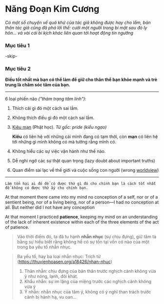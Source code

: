 # Năng Đoạn Kim Cương

*Có một số chuyện về quá khứ của tác giả không được hay cho lắm, bản thân tác giả cũng đã phá lời thề: cưới một người trong bí mật sau đó ly hôn... và vài cái bi kịch khác liên quan tới hoạt động tín ngưỡng*

### Mục tiêu 1
-skip-

### Mục tiêu 2

**Điều tốt nhất mà bạn có thể làm để giữ cho thân thể bạn khỏe mạnh và trẻ trung là chăm sóc tâm của bạn.**

---
6 loại phiền não *("thảm trạng tâm linh")*:

1. Thích cái gì đó một cách sai lầm.
2. Không thích điều gì đó một cách sai lầm.
3. [Kiêu mạn](https://thuvienhoasen.org/a7001/chuong-4-kieu-man-la-gi) (Phật học). *Từ gốc: pride (kiểu ngạo)* 
   
   **Kiêu** có liên hệ với những cái mình đang có tạm thời, còn **mạn** có liên hệ tới những gì mình không có mà tưởng rằng mình có.
4. Không hiểu các sự việc vận hành như thế nào.
5. Dễ nghi ngờ các sự thật quan trọng (lazy doubt about important truths)
6. Quan điểm sai lạc về thế giới và cuộc sống con người (wrong [worldview](http://definr.com/world%20view))
---
`Làm tổn hại ai đó để có được thứ gì đó cho chính bạn là cách tốt nhất để không có được thứ ấy cho chính bạn.`

At that moment there came into my mind no conception of a self, nor or of a sentient being, nor of a living being, nor of a person—I had no conception at all. But neither did I not have any conception

At that moment I practiced **patience**, keeping my mind on an understanding of the lack of inherent existence within each of the three elements of the act of patience.

> Vào thời điểm đó, ta đã tu hạnh **nhẫn nhục** (sự chịu đựng), giữ tâm ta bằng sự hiểu biết rằng không hề có sự tồn tại vốn có nào của một trong ba yếu tố nhẫn nhục.

> Ba yếu tố, hay ba loại nhẫn nhục: Trích từ (https://thuvienhoasen.org/a18426/nhan-nhuc)
> 1. Thân nhẫn: chịu đựng của bản thân trước nghịch cảnh không vừa ý như nóng, lạnh, đói khát.
> 2. Khẩu nhẫn: sự im lặng của miệng trước các nghịch cảnh không vừa ý
> 3. Ý nhẫn: nhẫn nhục của tâm ý, không có ý nghĩ than trách trước cảnh bị hành hạ, vu oan...


